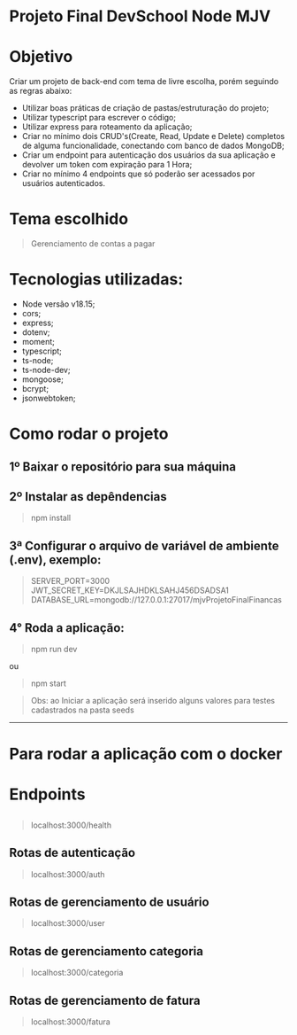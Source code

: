 # Projeto Final DevSchool Node MJV


# Objetivo

Criar um projeto de back-end com tema de livre escolha, porém seguindo as regras abaixo:

- Utilizar boas práticas de criação de pastas/estruturação do projeto;
- Utilizar typescript para escrever o código;
- Utilizar express para roteamento da aplicação;
- Criar no mínimo dois CRUD's(Create, Read, Update e Delete) completos de alguma funcionalidade, conectando com banco de dados MongoDB;
- Criar um endpoint para autenticação dos usuários da sua aplicação e devolver um token com expiração para 1 Hora;
- Criar no mínimo 4 endpoints que só poderão ser acessados por usuários autenticados.


# Tema escolhido

> Gerenciamento de contas a pagar

# Tecnologias utilizadas:

- Node versão v18.15;
- cors;
- express;
- dotenv;
- moment;
- typescript;
- ts-node;
- ts-node-dev;
- mongoose;
- bcrypt;
- jsonwebtoken;

# Como rodar o projeto

## 1º Baixar o repositório para sua máquina

## 2º Instalar as depêndencias

> npm install

## 3ª Configurar o arquivo de variável de ambiente (.env), exemplo:

> SERVER_PORT=3000
> JWT_SECRET_KEY=DKJLSAJHDKLSAHJ456DSADSA1
> DATABASE_URL=mongodb://127.0.0.1:27017/mjvProjetoFinalFinancas


## 4° Roda a aplicação:

> npm run dev

ou

> npm start


> Obs: ao Iniciar a aplicação será inserido alguns valores para testes cadastrados na pasta seeds
---

# Para rodar a aplicação com o docker

# Endpoints

##

> localhost:3000/health
## Rotas de autenticação

> localhost:3000/auth

## Rotas de gerenciamento de usuário

> localhost:3000/user

## Rotas de gerenciamento categoria

> localhost:3000/categoria

## Rotas de gerenciamento de fatura

> localhost:3000/fatura

